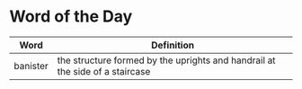 # Word of the Day

|Word|Definition|
|---|---|
|banister|the structure formed by the uprights and handrail at the side of a staircase|